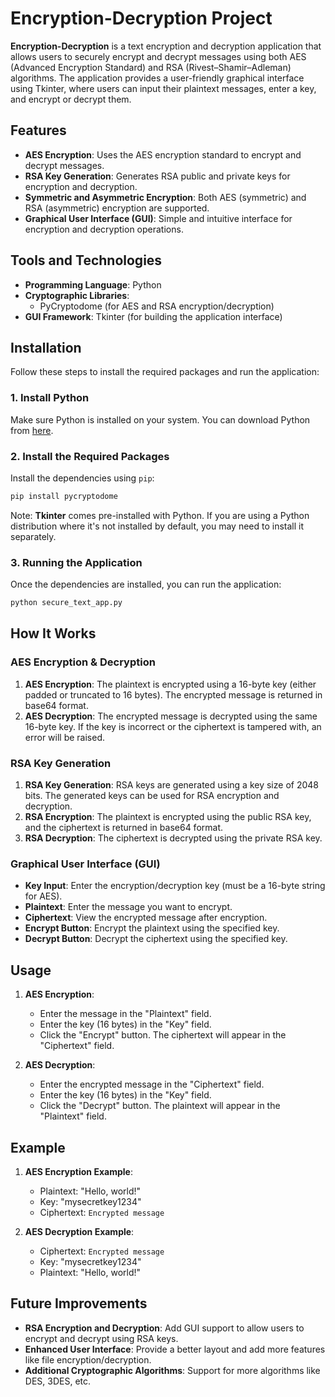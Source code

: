 # Encryption-Decryption Project 


**Encryption-Decryption** is a text encryption and decryption application that allows users to securely encrypt and decrypt messages using both AES (Advanced Encryption Standard) and RSA (Rivest–Shamir–Adleman) algorithms. The application provides a user-friendly graphical interface using Tkinter, where users can input their plaintext messages, enter a key, and encrypt or decrypt them.

## Features

- **AES Encryption**: Uses the AES encryption standard to encrypt and decrypt messages.
- **RSA Key Generation**: Generates RSA public and private keys for encryption and decryption.
- **Symmetric and Asymmetric Encryption**: Both AES (symmetric) and RSA (asymmetric) encryption are supported.
- **Graphical User Interface (GUI)**: Simple and intuitive interface for encryption and decryption operations.

## Tools and Technologies

- **Programming Language**: Python
- **Cryptographic Libraries**: 
  - PyCryptodome (for AES and RSA encryption/decryption)
- **GUI Framework**: Tkinter (for building the application interface)

## Installation

Follow these steps to install the required packages and run the application:

### 1. Install Python

Make sure Python is installed on your system. You can download Python from [here](https://www.python.org/downloads/).

### 2. Install the Required Packages

Install the dependencies using `pip`:

```bash
pip install pycryptodome
```

Note: **Tkinter** comes pre-installed with Python. If you are using a Python distribution where it's not installed by default, you may need to install it separately.

### 3. Running the Application

Once the dependencies are installed, you can run the application:

```bash
python secure_text_app.py
```

## How It Works

### AES Encryption & Decryption

1. **AES Encryption**: The plaintext is encrypted using a 16-byte key (either padded or truncated to 16 bytes). The encrypted message is returned in base64 format.
2. **AES Decryption**: The encrypted message is decrypted using the same 16-byte key. If the key is incorrect or the ciphertext is tampered with, an error will be raised.

### RSA Key Generation

1. **RSA Key Generation**: RSA keys are generated using a key size of 2048 bits. The generated keys can be used for RSA encryption and decryption.
2. **RSA Encryption**: The plaintext is encrypted using the public RSA key, and the ciphertext is returned in base64 format.
3. **RSA Decryption**: The ciphertext is decrypted using the private RSA key.

### Graphical User Interface (GUI)

- **Key Input**: Enter the encryption/decryption key (must be a 16-byte string for AES).
- **Plaintext**: Enter the message you want to encrypt.
- **Ciphertext**: View the encrypted message after encryption.
- **Encrypt Button**: Encrypt the plaintext using the specified key.
- **Decrypt Button**: Decrypt the ciphertext using the specified key.

## Usage

1. **AES Encryption**: 
   - Enter the message in the "Plaintext" field.
   - Enter the key (16 bytes) in the "Key" field.
   - Click the "Encrypt" button. The ciphertext will appear in the "Ciphertext" field.
   
2. **AES Decryption**: 
   - Enter the encrypted message in the "Ciphertext" field.
   - Enter the key (16 bytes) in the "Key" field.
   - Click the "Decrypt" button. The plaintext will appear in the "Plaintext" field.

## Example

1. **AES Encryption Example**:

    - Plaintext: "Hello, world!"
    - Key: "mysecretkey1234"
    - Ciphertext: `Encrypted message`

2. **AES Decryption Example**:

    - Ciphertext: `Encrypted message`
    - Key: "mysecretkey1234"
    - Plaintext: "Hello, world!"

## Future Improvements

- **RSA Encryption and Decryption**: Add GUI support to allow users to encrypt and decrypt using RSA keys.
- **Enhanced User Interface**: Provide a better layout and add more features like file encryption/decryption.
- **Additional Cryptographic Algorithms**: Support for more algorithms like DES, 3DES, etc.

